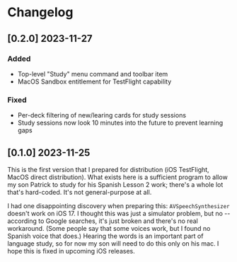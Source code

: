 # Changelog

## [0.2.0] 2023-11-27

### Added

- Top-level "Study" menu command and toolbar item
- MacOS Sandbox entitlement for TestFlight capability

### Fixed

- Per-deck filtering of new/learing cards for study sessions
- Study sessions now look 10 minutes into the future to prevent learning gaps

## [0.1.0] 2023-11-25

This is the first version that I prepared for distribution (iOS TestFlight, MacOS direct distribution).
What exists here is a sufficient program to allow my son Patrick to study for his Spanish Lesson 2 work;
there's a whole lot that's hard-coded. It's not general-purpose at all.

I had one disappointing discovery when preparing this: `AVSpeechSynthesizer` doesn't work on iOS 17. I thought
this was just a simulator problem, but no -- according to Google searches, it's just broken and there's no
real workaround. (Some people say that some voices work, but I found no Spanish voice that does.) 
Hearing the words is an important part of language study, so for now my son will need to do this only on his
mac. I hope this is fixed in upcoming iOS releases.